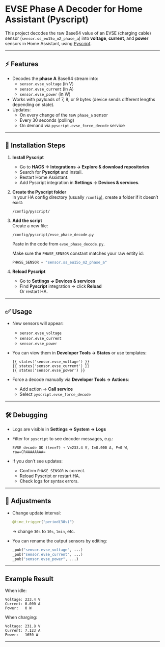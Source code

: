 # EVSE Phase A Decoder for Home Assistant (Pyscript)

This project decodes the raw Base64 value of an EVSE (charging cable) sensor 
(`sensor.ss_eu15o_m2_phase_a`) into **voltage**, **current**, and **power** sensors 
in Home Assistant, using [Pyscript](https://hacs-pyscript.readthedocs.io).

---

## ⚡ Features
- Decodes the **phase A** Base64 stream into:
  - `sensor.evse_voltage` (in V)
  - `sensor.evse_current` (in A)
  - `sensor.evse_power` (in W)
- Works with payloads of 7, 8, or 9 bytes (device sends different lengths depending on state).
- Updates:
  - On every change of the raw `phase_a` sensor
  - Every 30 seconds (polling)
  - On demand via `pyscript.evse_force_decode` service

---

## 📂 Installation Steps

1. **Install Pyscript**  
   - Go to **HACS → Integrations → Explore & download repositories**
   - Search for **Pyscript** and install.
   - Restart Home Assistant.
   - Add Pyscript integration in **Settings → Devices & services**.

2. **Create the Pyscript folder**  
   In your HA config directory (usually `/config`), create a folder if it doesn’t exist:
   ```
   /config/pyscript/
   ```

3. **Add the script**  
   Create a new file:
   ```
   /config/pyscript/evse_phase_decode.py
   ```
   Paste in the code from `evse_phase_decode.py`.

   Make sure the `PHASE_SENSOR` constant matches your raw entity id:
   ```python
   PHASE_SENSOR = "sensor.ss_eu15o_m2_phase_a"
   ```

4. **Reload Pyscript**  
   - Go to **Settings → Devices & services**
   - Find **Pyscript** integration → click **Reload**  
   Or restart HA.

---

## ✅ Usage

- New sensors will appear:
  - `sensor.evse_voltage`
  - `sensor.evse_current`
  - `sensor.evse_power`

- You can view them in **Developer Tools → States** or use templates:
  ```jinja
  {{ states('sensor.evse_voltage') }}
  {{ states('sensor.evse_current') }}
  {{ states('sensor.evse_power') }}
  ```

- Force a decode manually via **Developer Tools → Actions**:
  - Add action → **Call service**
  - Select `pyscript.evse_force_decode`

---

## 🛠 Debugging

- Logs are visible in **Settings → System → Logs**
- Filter for `pyscript` to see decoder messages, e.g.:
  ```
  EVSE decode OK (len=7) → V=233.4 V, I=0.000 A, P≈0 W, raw=CR4AAAAAAA=
  ```

- If you don’t see updates:
  - Confirm `PHASE_SENSOR` is correct.
  - Reload Pyscript or restart HA.
  - Check logs for syntax errors.

---

## 🔄 Adjustments

- Change update interval:
  ```python
  @time_trigger("period(30s)")
  ```
  → change `30s` to `10s`, `1min`, etc.

- You can rename the output sensors by editing:
  ```python
  _pub("sensor.evse_voltage", ...)
  _pub("sensor.evse_current", ...)
  _pub("sensor.evse_power", ...)
  ```

---

## Example Result

When idle:
```
Voltage: 233.4 V
Current: 0.000 A
Power:   0 W
```

When charging:
```
Voltage: 231.8 V
Current: 7.123 A
Power:   1650 W
```

---
